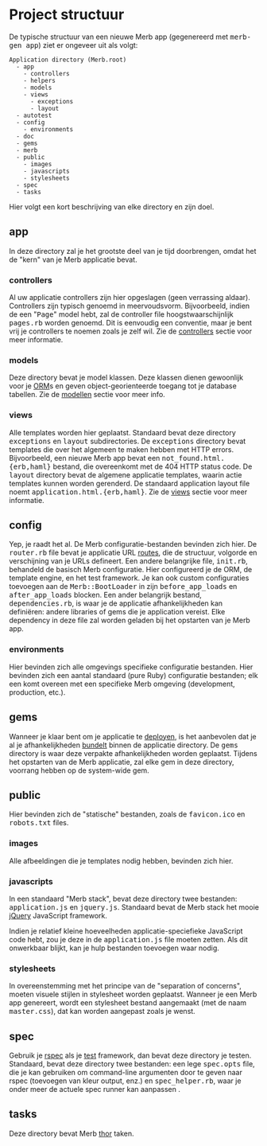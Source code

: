 # Project structuur
De typische structuur van een nieuwe Merb app (gegenereerd met <tt>merb-gen app</tt>) ziet er ongeveer uit als volgt:

    Application directory (Merb.root)
      - app
        - controllers
        - helpers
        - models
        - views
          - exceptions
          - layout
      - autotest
      - config
        - environments
      - doc
      - gems
      - merb
      - public
        - images
        - javascripts
        - stylesheets
      - spec
      - tasks

Hier volgt een kort beschrijving van elke directory en zijn doel.

## app
In deze directory zal je het grootste deel van je tijd doorbrengen, omdat het de "kern" van je Merb applicatie bevat.

### controllers
Al uw applicatie controllers zijn hier opgeslagen (geen verrassing aldaar).
Controllers zijn typisch genoemd in meervoudsvorm.
Bijvoorbeeld, indien de een "<tt>Page</tt>" model hebt, zal de controller file hoogstwaarschijnlijk <tt>pages.rb</tt> worden genoemd.
Dit is eenvoudig een conventie, maar je bent vrij je controllers te noemen zoals je zelf wil.
Zie de  [controllers](/getting-started/controllers) sectie voor meer informatie.

### models
Deze directory bevat je model klassen.
Deze klassen dienen gewoonlijk voor je [ORM](http://en.wikipedia.org/wiki/Object-relational_mapping)s en geven object-georienteerde toegang tot je database tabellen.
Zie de [modellen](/getting-started/models) sectie voor meer info.

### views
Alle templates worden hier geplaatst.
Standaard bevat deze directory <tt>exceptions</tt> en <tt>layout</tt> subdirectories.
De <tt>exceptions</tt> directory bevat templates die over het algemeen te maken hebben met HTTP errors.
Bijvoorbeeld, een nieuwe Merb app bevat een <tt>not_found.html.{erb,haml}</tt> bestand, die overeenkomt met de 404 HTTP status code.
De <tt>layout</tt> directory bevat de algemene applicatie templates, waarin actie templates kunnen worden gerenderd.
De standaard application layout file noemt <tt>application.html.{erb,haml}</tt>.
Zie de [views](/getting-started/views) sectie voor meer informatie.

## config
Yep, je raadt het al. 
De Merb configuratie-bestanden bevinden zich hier.
De <tt>router.rb</tt> file bevat je applicatie URL [routes](/getting-started/router), die de structuur, volgorde en verschijning van je URLs defineert.
Een andere belangrijke file, <tt>init.rb</tt>, behandeld de basisch Merb configuratie.
Hier configureerd je de ORM, de template engine, en het test framework.
Je kan ook custom configuraties toevoegen aan de <tt>Merb::BootLoader</tt> in zijn <tt>before_app_loads</tt> en <tt>after_app_loads</tt> blocken.
Een ander belangrijk bestand, <tt>dependencies.rb</tt>, is waar je de applicatie afhankelijkheden kan definiëren: andere libraries of gems die je application vereist.
Elke dependency in deze file zal worden geladen bij het opstarten van je Merb app.

### environments
Hier bevinden zich alle omgevings specifieke configuratie bestanden.
Hier bevinden zich een aantal standaard (pure Ruby) configuratie bestanden; elk een komt overeen met een specifieke Merb omgeving (development, production, etc.).

## gems
Wanneer je klaar bent om je applicatie te  [deployen](/deployment), is het aanbevolen dat je al je afhankelijkheden [bundelt](/deployment/bundle) binnen de applicatie directory.
De <tt>gems</tt> directory is waar deze verpakte afhankelijkheden worden geplaatst.
Tijdens het opstarten van de Merb applicatie, zal elke gem in deze directory, voorrang hebben op de system-wide gem.

## public
Hier bevinden zich de "statische" bestanden, zoals de <tt>favicon.ico</tt> en <tt>robots.txt</tt> files.

### images
Alle afbeeldingen die je templates nodig hebben, bevinden zich hier.

### javascripts
In een standaard "Merb stack", bevat deze directory twee bestanden: <tt>application.js</tt> en <tt>jquery.js</tt>.
Standaard bevat de Merb stack het mooie [jQuery](http://jquery.com/) JavaScript framework.

Indien je relatief kleine hoeveelheden applicatie-speciefieke JavaScript code hebt, zou je deze in de <tt>application.js</tt> file moeten zetten.
Als dit onwerkbaar blijkt, kan je hulp bestanden toevoegen waar nodig.

### stylesheets
In overeenstemming met het principe van de "separation of concerns", moeten visuele stijlen in stylesheet worden geplaatst.
Wanneer je een Merb app genereert, wordt een stylesheet bestand aangemaakt (met de naam <tt>master.css</tt>), dat kan worden aangepast zoals je wenst.

## spec
Gebruik je [rspec](http://rspec.info/) als je [test](/testing-your-application) framework, dan bevat deze directory je testen.
Standaard, bevat deze directory twee bestanden: een lege <tt>spec.opts</tt> file, die je kan gebruiken om command-line argumenten door te geven naar rspec (toevoegen van kleur output, enz.) en <tt>spec_helper.rb</tt>, waar je onder meer de actuele spec runner kan aanpassen .

## tasks
Deze directory bevat Merb [thor](http://wiki.merbivore.com/faqs/thor) taken.